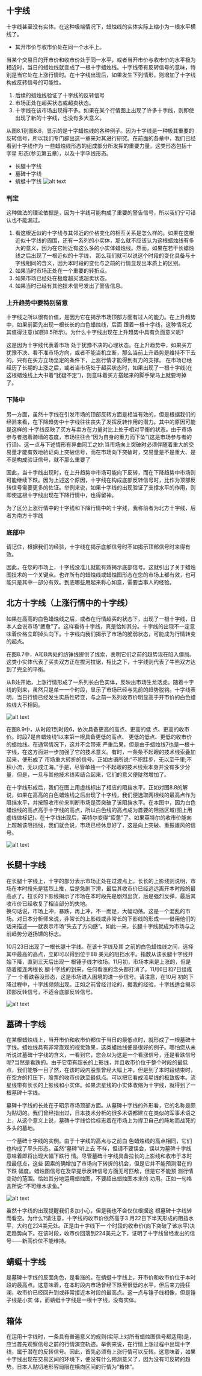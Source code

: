 ## 十字线
十字线甚至没有实体。在这种极端情况下，蜡烛线的实体实际上缩小为一根水平横线了。

- 其开市价与收市价处在同一个水平上。

当某个交易日的开市价和收市价处于同一水平，或者当开市价与收市价的水平极为相近时，当日的蜡烛线就变成了一根十字蜡烛线。十字线带有反转信号的意味，特别是当它处在上涨行情时。在十字线出现后，如果发生下列情形，则增加了十字线构成反转信号的可能性。

1. 后续的蜡烛线验证了十字线的反转信号
2. 市场正处在超买状态或超卖状态。
3. 十字线在该市场出现得不多。如果在某个行情图上出现了许多十字线，则即使出现了新的十字线，也没有多大意义。

从图8.1到图8.6，显示的是十字蜡烛线的各种例子。因为十字线是一种极其重要的反转信号，所以我们专门辟出这一章来对其进行研究。在前面的各章中，我们已经看到十字线作为 一些蜡烛线形态的组成部分所发挥的重要力量。这类形态包括十字星 形态(参见第五章)，以及十字孕线形态。
* 长腿十字线
* 墓碑十字线
* 蜻蜓十字线
![alt text](img/02-十字.png)

### 判定
这种做法的理论依据是，因为十字线可能构成了重要的警告信号，所以我们宁可错认也不能漏过。
1. 看这根近似的十字线与其邻近的价格变化的相互关系是怎么样的。如果在这根近似十字线的周围，还有一系列的小实体，那么就不应该认为这根蜡烛线有多大的意义，因为在它附近有这么多的小实体蜡烛线。然而，如果在若干长蜡烛线之后出现了一根近似的十字线， 那么我们就可以说这个时段的变化具备与十字线相同的含义，因为本时段的变化与之前的行情显现出本质上的区别。
2. 如果当时市场正处在一个重要的转折点。
3. 如果市场已经处在极度超买或超卖状态。
4. 如果当时已经有其他技术信号发出了警告信息。

### 上升趋势中要特别留意
十字线之所以很有价值，是因为它在揭示市场顶部方面有过人的能力。在上升趋势中，如果前面先出现一根长长的白色蜡烛线，后面 跟着一根十字线，这种情况尤其值得注意(如图8.5所示)。为什么十字线出现在上升趋势中具有负面意义呢?

这是因为十字线代表着市场 处于犹豫不决的心理状态。在上升趋势中，如果买方犹豫不决、看不准市场方向，或者不能当机立断，那么当前上升趋势是维持不下去的。只有在买方立场坚定的条件下，上涨行情才能得到有力的支撑。 在市场已经经历了长期的上涨之后，或者当市场处于超买状态时，如果出现了一根十字线(在这根蜡烛线上大书着“犹疑不定”)，则意味着买方搭起来的脚手架马上就要垮掉了。

### 下降中
另一方面，虽然十字线在引发市场的顶部反转方面是相当有效的，但是根据我们的经验来看，在下降趋势中十字线往往丧失了发挥反转作用的潜力。其中的原因可能是这样的:十字线反映了买方与卖方在力量对比上处于相对平衡的状态。由于市场参与者抱着骑墙的态度，市场往往会“因为自身的重力而下坠”(这是市场参与者的行话)。这一点与下述情形有异曲同工之妙:当市场向上突破时必须伴随着重大的交易量才能有效地验证向上突破信号，而在市场向下突破时，交易量是不是重大、是不是构成验证信号，就不那么重要了

因此，当十字线出现时，在上升趋势中市场可能向下反转，而在下降趋势中市场则可能继续下跌。因为上述这个原因，十字线在构成底部反转信号时，比作为顶部反转信号需要更多的佐证。举例来说，如果十字线的出现验证了支撑水平的作用，则即使这根十字线出现在下降行情中，也得留神。

为了区分上涨行情中的十字线和下降行情中的十字线，我称前者为北方十字线，后者为南方十字线

### 底部中
请记住，根据我们的经验，十字线在揭示底部信号时不如揭示顶部信号时来得有效。

因此，在您的市场上，十字线没准儿就能有效揭示底部信号。这就引出了关于蜡烛图技术的一个关键点。也许所有的蜡烛线或蜡烛图形态在您的市场上都有效，也可能只是其中一部分有效。到底哪些用起来称心如意，需要当事人的经验。

## 北方十字线（上涨行情中的十字线）
如果在高高的白色蜡烛线之后，或者在行情超买的状态下，出现了一根十字线，日本人会说市场“疲惫”了。这样看待十字线，真是恰如其分。十字线的出现不一定意味着价格立即掉头向下。十字线向我们揭示了市场的脆弱状态，可能成为行情转变的起点。

在图8.7中，A和B两处的纺锤线提供了线索，表明它们之前的趋势现在陷入僵局。这类小实体代表了买卖双方正在拔河拉锯，相比之下，十字线则代表了牛熊双方达到了完全的平衡。

从B处开始，上涨行情形成了一系列长白色实体，反映出市场生龙活虎。随着十字线的到来，虽然只是单一一个时段，显示了市场已经与先前的趋势脱钩。十字线表明，当日行情已经发生实质性转变，与之前一系列收市价明显高于开市价的白色蜡烛线大不相同。

![alt text](img/02-十字2.png)

在图8.9中，从时段1到时段6，依次具备更高的高点、更高的低 点、更高的收市价。时段7是自蜡烛线1以来第一根具备更低的高点、 更低的低点、更低的收市价的蜡烛线。在通常情况下，这并不会带来 严重后果，但是由于蜡烛线7也是一根十字线，在这方面进一步加强了它的技术意义。有时，一条条不起眼的技术线索叠加起来，便形成了 市场重大转折的信号。正如古语所说:“不积跬步，无以至千里;不 积小流，无以成江海。”于是，尽管单独一个不起眼的技术线索本身并没有多少分量，但是，一旦与其他技术线索结合起来，它们的意义便陡然增加了。

在十字线形成后，我们在图上用虚线标出了相应的阻挡水平。正如对图8.8的解说，如果在高高的白色蜡烛线之后出现了十字线，我们便选取两根线的最高点作为阻挡水平，并按照收市价来判断市场是否突破了该阻挡水平。在本图中，因为白色蜡烛线的高点高于十字线的高点，所以白色线的高点成为首要的阻挡区域(图上用虚线做标记)。在十字线出现后，英特尔变得“疲惫”了。如果英特尔的收市价能向上超越该阻挡线，我们就会说，市场已经休息好了，这是向上突破、重振雄风的信号。

![alt text](img/02-十字线3.png)

## 长腿十字线
在长腿十字线上，十字的部分表示市场正处在过渡点上。长长的上影线则说明，市场在本时段先是猛烈上推，后是急剧下滑，最后其收市价已经远远离开本时段的最高点了。拉长的下影线揭示了市场在本时段先是剧烈出货，后是强烈反弹，最后其收市价已经收复了相当部分的失地。<br/>
换句话说，市场上冲，暴跌，再上冲，不一而足，大幅动荡。这是一个混乱的市场。对日本分析师来说，非常长的上影线或非常长的下影线的形成——借用他们的话来描述——就表示市场“失去了方向感”。如此一来，长腿十字线就成为市场与之前趋势分道扬镳的标志。

10月23日出现了一根长腿十字线。在该十字线及其 之前的白色蜡烛线之间，选择其中最高的高点，立即可以得到位于88 美元的阻挡水平。指数从该长腿十字线开始下降，直到三天后出现一 根锤子线才收场。11月初，市场本来是上涨的，但是随着接连两根长 腿十字线的到来，任何看涨的念头都打消了。11月6日和7日组成了一 个看跌吞没形态，这是市场进入困境的进一步信号。请注意，在10月 初的下降过程中，十字线频频出现。正如之前曾经讨论的，据我的经验，十字线适合揭示顶部反转信号，不适合底部反转信号。

![alt text](img/02-十字线4.png)

## 墓碑十字线
在某根蜡烛线上，当开市价和收市价都位于当日的最低点时，就形成了一根墓碑十字线。蜡烛线具有非常直观的视觉效果，这类蜡烛线便是很好的例子。哪怕您从未听说过墓碑十字线的含义，一看到它，您会以为这是一个看涨信号，还是看跌信号呢?当然是看跌的。由于它带有超长的上影线，并且收市价位于整个时段的最低点，我们能够一目了然，在该时段内股票曾经大幅上冲，但是到了本时段结束时，在空方的打压下，股票的收市价跌至最低点。可以把它看成流星线的极致版本。流星线带有长长的上影线和小实体。如果流星线的小实体收缩为十字线，就得到了一根墓碑十字线。

墓碑十字线的长处在于昭示市场顶部方面。从墓碑十字线的外形看，它的名称是颇为贴切的。我们曾经指出过，日本技术分析的很多术语都建立在类似的军事术语之上，从这个意义上说，墓碑十字线恰恰标志着在市场上为捍卫自己的阵地而战死的多头的墓地。

一个墓碑十字线的实例。由于十字线的高点与之前白 色蜡烛线的高点相同，它们也构成了平头形态。虽然“墓碑”听上去 不祥，但请不要误会，误以为墓碑十字线意味着即将出现大幅下跌行 情。尽管墓碑十字线具备拉长的上影线和收市于本时段最低点，这些 因素的确增加了市场向下转折的机会，但是它并不能预测潜在的下跌 幅度。蜡烛图信号在及早提示反转信号方面无可匹敌，但是它不能预 测行情变动的范围。恰如其分地运用蜡烛图，不要超出蜡烛图本来的 功用。正如一句格言所说:“不可缘木求鱼。”

![alt text](img/02-十字线5.png)

虽然十字线的出现提醒我们多加小心，但是我也不会仅仅根据这 根墓碑十字线转而看空。为什么?请注意，十字线的收市价依然高于3 月22日下半天形成的阻挡水平，大约在224美元处。正是由十字线下一 个时段的收市价(向下突破了该水平)决定趋势向下。在该时段，收市价回落到224美元之下，证明了十字线曾经发出的信号——新高价位不能维持。

## 蜻蜓十字线
是墓碑十字线的反面角色，是看涨的。在蜻蜓十字线上，开市价和收市价位于本时段的最高点。这意味着，在本时段内市场曾经下跌至很低的水平，但后来力挽狂澜，收市价已经回升到或非常接近本时段的最高点。这一点与锤子线相像，但是锤子线是小实
体，而蜻蜓十字线是一根十字线，没有实体。

## 箱体
在运用十字线时，一条具有普遍意义的规则(实际上对所有蜡烛图信号都适用)是，应当首先观察信号之前的行情演变轨迹。举例来说，在行情上涨过程中出现十字线，属于潜在的反转信号。因此，首先必须有上涨行情可以反转。这意味着，如果十字线出现在交易区间的环境下，便没有什么预测意义了，因为没有可反转的趋势。日本人贴切地形容局限在横向区间的行情为“箱体”。